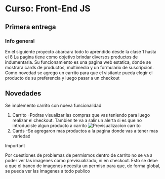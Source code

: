 # Curso: Front-End JS

## Primera entrega
### Info general
En el siguiente proyecto abarcara todo lo aprendido desde la clase 1 hasta el 8
La pagina tiene como objetivo brindar diversos productos de indumentaria. Su funcionamiento es una pagina web estatica, donde se mostrara cards de productos, multimedia y un formulario de suscripcion.
Como novedad se agrego un carrito para que el visitante pueda elegir el producto de su preferencia y luego pasar a un checkout

## Novedades
Se implemento carrito con nueva funcionalidad
1. Carrito
   -Podras visualizar las compras que vas teniendo para luego realizar el checkout. Tambien te va a salir un alerta si es que no introduciste algun producto a carrito
   ![Previsualizacion carrito](https://i.imgur.com/tEn9ys9.png)
3. Cards
   -Se agregaron mas productos a la pagina donde vas a tener mas variedad

>[!IMPORTANT]
> Por cuestiones de problemas de permismos dentro de carrito no se va a poder ver las imagenes como previsualizado, ni en checkout. Esto se debe a que el banco de imagenes necesita un permiso para que, de forma global, se pueda ver las imagenes a todo publico
